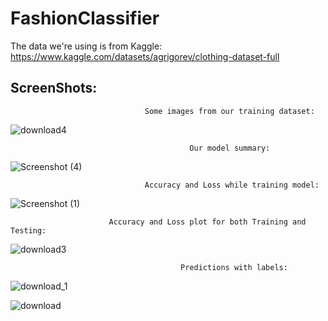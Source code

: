 # FashionClassifier


The data we're using is from Kaggle: https://www.kaggle.com/datasets/agrigorev/clothing-dataset-full

## ScreenShots:
                                  Some images from our training dataset:
![download4](https://user-images.githubusercontent.com/80912129/184539634-c19d680c-ef07-49b0-8268-9567cd523e4c.png)

                                            Our model summary:
![Screenshot (4)](https://user-images.githubusercontent.com/80912129/184539492-6bdd58aa-5e91-4fc9-9d20-a716c622be04.png)

                                  Accuracy and Loss while training model:
![Screenshot (1)](https://user-images.githubusercontent.com/80912129/184539522-06cd94e2-3768-4005-acc2-fcc3399fd99c.png)

                          Accuracy and Loss plot for both Training and Testing:
![download3](https://user-images.githubusercontent.com/80912129/184539221-1bb76913-a2a3-438e-8162-59977e94258b.png)

                                          Predictions with labels:
![download_1](https://user-images.githubusercontent.com/80912129/184539223-2b9683c9-4624-4d09-b8fb-4ff9acc520d4.png)

![download](https://user-images.githubusercontent.com/80912129/184539224-95d54050-52c5-4db2-ac29-628f8fc598b8.png)
